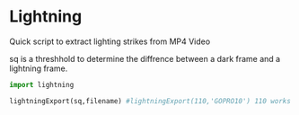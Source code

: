 # Lightning
Quick script to extract lighting strikes from MP4 Video

sq is a threshhold to determine the diffrence between a dark frame and a lightning frame.

```python
import lightning

lightningExport(sq,filename) #lightningExport(110,'GOPRO10') 110 works good for most cases, might play with it to perfect it for you

```
